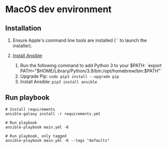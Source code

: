 # MacOS dev environment

## Installation

  1. Ensure Apple's command line tools are installed (`` to launch the installer).
  2. [Install Ansible](https://docs.ansible.com/ansible/latest/installation_guide/index.html):

     1. Run the following command to add Python 3 to your $PATH: `export PATH="$HOME/Library/Python/3.9/bin:/opt/homebrew/bin:$PATH"`
     2. Upgrade Pip: `sudo pip3 install --upgrade pip`
     3. Install Ansible: `pip3 install ansible`

## Run playbook

```
# Install requirements
ansible-galaxy install -r requirements.yml

# Run playbook
ansible-playbook main.yml -K

# Run playbook, only tagged
ansible-playbook main.yml -K --tags "defaults"
```
